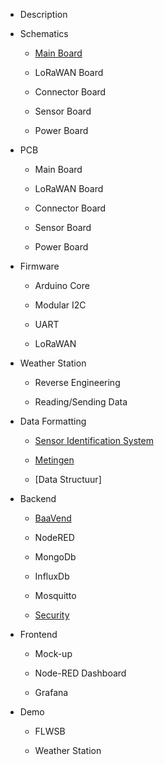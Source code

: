 * Description

* Schematics

  * [Main Board](./schematics/main-board.md)

  * LoRaWAN Board

  * Connector Board

  * Sensor Board

  * Power Board

* PCB

  * Main Board

  * LoRaWAN Board

  * Connector Board

  * Sensor Board

  * Power Board

* Firmware

  * Arduino Core

  * Modular I2C

  * UART

  * LoRaWAN

* Weather Station

  * Reverse Engineering

  * Reading/Sending Data

* Data Formatting

  * [Sensor Identification System](./data-formatting/sis.md)

  * [Metingen](./data-formatting/metingen.md)

  * [Data Structuur]

* Backend

  * [BaaVend](./backend/baavend.md)

  * NodeRED

  * MongoDb

  * InfluxDb

  * Mosquitto

  * [Security](./security.md)

* Frontend

  * Mock-up

  * Node-RED Dashboard

  * Grafana

* Demo

  * FLWSB

  * Weather Station
